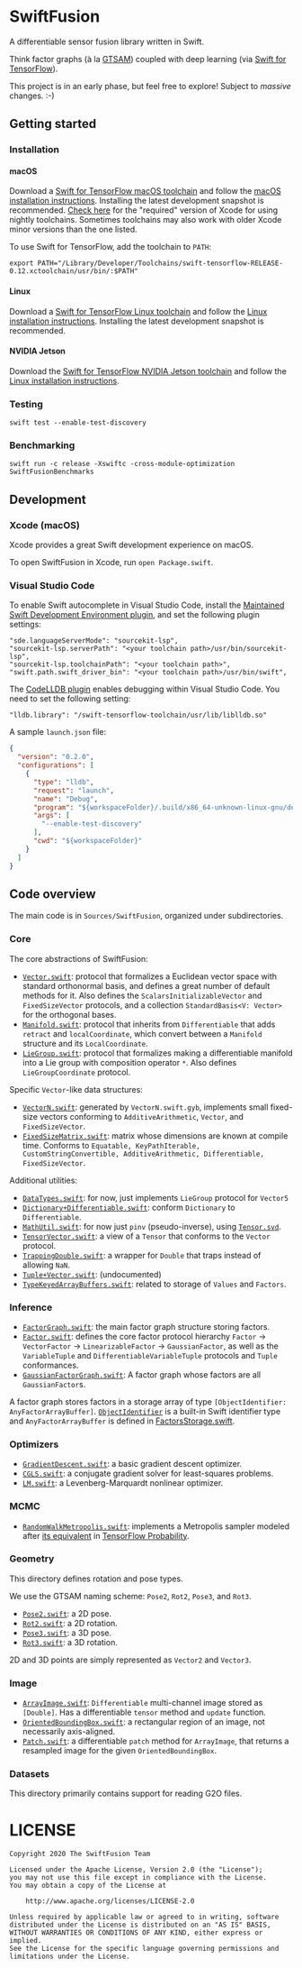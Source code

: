 # SwiftFusion

A differentiable sensor fusion library written in Swift.

Think factor graphs (à la [GTSAM](https://gtsam.org)) coupled with deep learning (via [Swift for TensorFlow](https://www.tensorflow.org/swift)).

This project is in an early phase, but feel free to explore! Subject to *massive* changes. :-)

## Getting started

### Installation

#### macOS

Download a [Swift for TensorFlow macOS toolchain](https://github.com/tensorflow/swift/blob/main/Installation.md#development-snapshots) and follow the [macOS installation instructions](https://github.com/tensorflow/swift/blob/master/Installation.md#macos). Installing the latest development snapshot is recommended. [Check here](https://github.com/apple/swift/blob/main/docs/HowToGuides/GettingStarted.md#installing-dependencies) for the "required" version of Xcode for using nightly toolchains. Sometimes toolchains may also work with older Xcode minor versions than the one listed.

To use Swift for TensorFlow, add the toolchain to `PATH`:

```
export PATH="/Library/Developer/Toolchains/swift-tensorflow-RELEASE-0.12.xctoolchain/usr/bin/:$PATH"
```

#### Linux

Download a [Swift for TensorFlow Linux toolchain](https://github.com/tensorflow/swift/blob/main/Installation.md#development-snapshots) and follow the [Linux installation instructions](https://github.com/tensorflow/swift/blob/master/Installation.md#linux). Installing the latest development snapshot is recommended.

#### NVIDIA Jetson

Download the [Swift for TensorFlow NVIDIA Jetson toolchain](https://storage.googleapis.com/swift-tensorflow-artifacts/oneoff-builds/swift-tensorflow-RELEASE-0.11-Jetson4.4.tar.gz) and follow the [Linux installation instructions](https://github.com/tensorflow/swift/blob/master/Installation.md#linux).

### Testing

```
swift test --enable-test-discovery
```

### Benchmarking

```
swift run -c release -Xswiftc -cross-module-optimization SwiftFusionBenchmarks
```

## Development

### Xcode (macOS)

Xcode provides a great Swift development experience on macOS.

To open SwiftFusion in Xcode, run `open Package.swift`.

### Visual Studio Code

To enable Swift autocomplete in Visual Studio Code, install the [Maintained Swift Development Environment plugin](https://marketplace.visualstudio.com/items?itemName=vknabel.vscode-swift-development-environment), and set the following plugin settings:

```
"sde.languageServerMode": "sourcekit-lsp",
"sourcekit-lsp.serverPath": "<your toolchain path>/usr/bin/sourcekit-lsp",
"sourcekit-lsp.toolchainPath": "<your toolchain path>",
"swift.path.swift_driver_bin": "<your toolchain path>/usr/bin/swift",
```

The [CodeLLDB plugin](https://marketplace.visualstudio.com/items?itemName=vadimcn.vscode-lldb) enables debugging within Visual Studio Code. You need to set the following setting:

```
"lldb.library": "/swift-tensorflow-toolchain/usr/lib/liblldb.so"
```

A sample `launch.json` file:

```json
{
  "version": "0.2.0",
  "configurations": [
    {
      "type": "lldb",
      "request": "launch",
      "name": "Debug",
      "program": "${workspaceFolder}/.build/x86_64-unknown-linux-gnu/debug/SwiftFusionPackageTests.xctest",
      "args": [
        "--enable-test-discovery"
      ],
      "cwd": "${workspaceFolder}"
    }
  ]
}
```

## Code overview

The main code is in `Sources/SwiftFusion`, organized under subdirectories.

### Core

The core abstractions of SwiftFusion:

- [`Vector.swift`](Sources/SwiftFusion/Core/Vector.swift): protocol that formalizes a Euclidean vector space with standard orthonormal basis, and defines a great number of default methods for it.  Also defines the `ScalarsInitializableVector` and `FixedSizeVector` protocols, and a collection `StandardBasis<V: Vector>` for the orthogonal bases.
- [`Manifold.swift`](Sources/SwiftFusion/Core/Manifold.swift): protocol that inherits from `Differentiable` that adds `retract` and `localCoordinate`, which convert between a `Manifold` structure and its `LocalCoordinate`.
- [`LieGroup.swift`](Sources/SwiftFusion/Core/LieGroup.swift): protocol that formalizes making a differentiable manifold into a Lie group with composition operator `*`. Also defines `LieGroupCoordinate` protocol.

Specific `Vector`-like data structures:

- [`VectorN.swift`](Sources/SwiftFusion/Core/VectorN.swift): generated by `VectorN.swift.gyb`, implements small fixed-size vectors conforming to `AdditiveArithmetic`, `Vector`, and `FixedSizeVector`.
- [`FixedSizeMatrix.swift`](Sources/SwiftFusion/Core/FixedSizeMatrix.swift): matrix whose dimensions are known at compile time. Conforms to `Equatable, KeyPathIterable, CustomStringConvertible, AdditiveArithmetic, Differentiable, FixedSizeVector`.

Additional utilities:

- [`DataTypes.swift`](Sources/SwiftFusion/Core/DataTypes.swift): for now, just implements `LieGroup` protocol for `Vector5`
- [`Dictionary+Differentiable.swift`](Sources/SwiftFusion/Core/Dictionary+Differentiable.swift): conform `Dictionary` to `Differentiable`.
- [`MathUtil.swift`](Sources/SwiftFusion/Core/MathUtil.swift): for now just `pinv` (pseudo-inverse), using [`Tensor.svd`](https://www.tensorflow.org/swift/api_docs/Structs/Tensor#svdcomputeuv:fullmatrices:).
- [`TensorVector.swift`](Sources/SwiftFusion/Core/TensorVector.swift): a view of a `Tensor` that conforms to the `Vector` protocol.
- [`TrappingDouble.swift`](Sources/SwiftFusion/Core/TrappingDouble.swift): a wrapper for `Double` that traps instead of allowing `NaN`.
- [`Tuple+Vector.swift`](Sources/SwiftFusion/Core/Tuple+Vector.swift): (undocumented)
- [`TypeKeyedArrayBuffers.swift`](Sources/SwiftFusion/Core/TypeKeyedArrayBuffers.swift): related to storage of `Values` and `Factors`.

### Inference

- [`FactorGraph.swift`](Sources/SwiftFusion/Inference/FactorGraph.swift): the main factor graph structure storing factors.
- [`Factor.swift`](Sources/SwiftFusion/Inference/Factor.swift): defines the core factor protocol hierarchy `Factor` → `VectorFactor` → `LinearizableFactor` → `GaussianFactor`, as well as the `VariableTuple` and `DifferentiableVariableTuple` protocols and `Tuple` conformances.
- [`GaussianFactorGraph.swift`](Sources/SwiftFusion/Inference/GaussianFactorGraph.swift): A factor graph whose factors are all `GaussianFactor`s.

A factor graph stores factors in a storage array of type `[ObjectIdentifier: AnyFactorArrayBuffer]`. [`ObjectIdentifier`](https://developer.apple.com/documentation/swift/objectidentifier) is a built-in Swift identifier type and `AnyFactorArrayBuffer` is defined in [FactorsStorage.swift](Sources/SwiftFusion/Inference/FactorsStorage.swift).

### Optimizers

- [`GradientDescent.swift`](Sources/SwiftFusion/Optimizers/GradientDescent.swift): a basic gradient descent optimizer.
- [`CGLS.swift`](Sources/SwiftFusion/Optimizers/CGLS.swift): a conjugate gradient solver for least-squares problems.
- [`LM.swift`](Sources/SwiftFusion/Optimizers/LM.swift): a Levenberg-Marquardt nonlinear optimizer.

### MCMC

- [`RandomWalkMetropolis.swift`](Sources/SwiftFusion/MCMC/RandomWalkMetropolis.swift): implements a Metropolis sampler modeled after [its equivalent](https://www.tensorflow.org/probability/api_docs/python/tfp/mcmc/RandomWalkMetropolis) in [TensorFlow Probability](https://www.tensorflow.org/probability).

### Geometry

This directory defines rotation and pose types.

We use the GTSAM naming scheme: `Pose2`, `Rot2`, `Pose3`, and `Rot3`.

- [`Pose2.swift`](Sources/SwiftFusion/Geometry/Pose2.swift): a 2D pose.
- [`Rot2.swift`](Sources/SwiftFusion/Geometry/Rot2.swift): a 2D rotation.
- [`Pose3.swift`](Sources/SwiftFusion/Geometry/Pose2.swift): a 3D pose.
- [`Rot3.swift`](Sources/SwiftFusion/Geometry/Rot3.swift): a 3D rotation.

2D and 3D points are simply represented as `Vector2` and `Vector3`.

### Image

- [`ArrayImage.swift`](Sources/SwiftFusion/Image/ArrayImage.swift): `Differentiable` multi-channel image stored as `[Double]`. Has a differentiable `tensor` method and `update` function.
- [`OrientedBoundingBox.swift`](Sources/SwiftFusion/Image/OrientedBoundingBox.swift): a rectangular region of an image, not necessarily axis-aligned.
- [`Patch.swift`](Sources/SwiftFusion/Image/Patch.swift): a differentiable `patch` method for `ArrayImage`, that returns a resampled image for the given `OrientedBoundingBox`.

### Datasets

This directory primarily contains support for reading G2O files.

# LICENSE

```
Copyright 2020 The SwiftFusion Team

Licensed under the Apache License, Version 2.0 (the "License");
you may not use this file except in compliance with the License.
You may obtain a copy of the License at

    http://www.apache.org/licenses/LICENSE-2.0

Unless required by applicable law or agreed to in writing, software
distributed under the License is distributed on an "AS IS" BASIS,
WITHOUT WARRANTIES OR CONDITIONS OF ANY KIND, either express or implied.
See the License for the specific language governing permissions and
limitations under the License.
```
